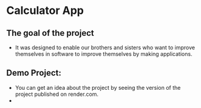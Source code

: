 # Calculator App

## The goal of the project
- It was designed to enable our brothers and sisters who want to improve themselves in software to improve themselves by making applications.

## Demo Project:
- You can get an idea about the project by seeing the version of the project published on render.com.
- 
